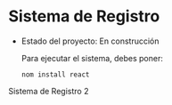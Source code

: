 <h1> Sistema de Registro</h1>

- Estado del proyecto: En construcción

  Para ejecutar el sistema, debes poner:

  ```nom install react```

Sistema de Registro 2
